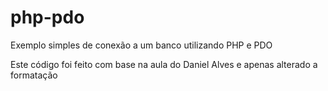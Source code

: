 # php-pdo
Exemplo simples de conexão a um banco utilizando PHP e PDO

Este código foi feito com base na aula do Daniel Alves e apenas alterado a formatação
